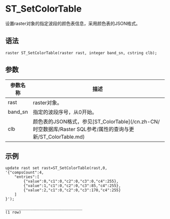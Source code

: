 # ST\_SetColorTable

设置raster对象的指定波段的颜色表信息，采用颜色表的JSON格式。

## 语法

```
raster ST_SetColorTable(raster rast, integer band_sn, cstring clb);
```

## 参数

|参数名称|描述|
|----|--|
|rast|raster对象。|
|band\_sn|指定的波段序号，从0开始。|
|clb|颜色表的JSON格式，参见[ST\_ColorTable](/cn.zh-CN/时空数据库/Raster SQL参考/属性的查询与更新/ST_ColorTable.md)|

## 示例

```
update rast set rast=ST_SetColorTable(rast,0, 
'{"compsCount":4,
    "entries":[
        {"value":0,"c1":0,"c2":0,"c3":0,"c4":255},
        {"value":1,"c1":0,"c2":0,"c3":85,"c4":255},
        {"value":2,"c1":0,"c2":0,"c3":170,"c4":255}
    ]
}');

__________________________________
(1 row)
```

